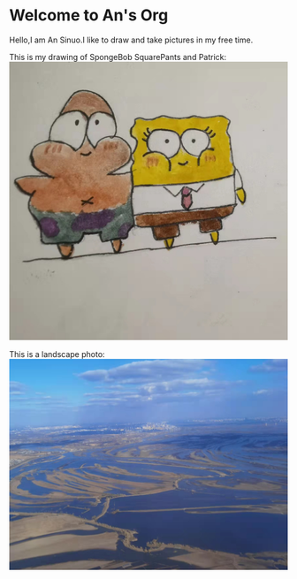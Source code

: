 # Welcome to An's Org
Hello,I am An Sinuo.I like to draw and take pictures in my free time.

This is my drawing of SpongeBob SquarePants and Patrick:
![in 2018](draw.jpg)

This is a landscape photo:
![in 2018](photo.jpg)